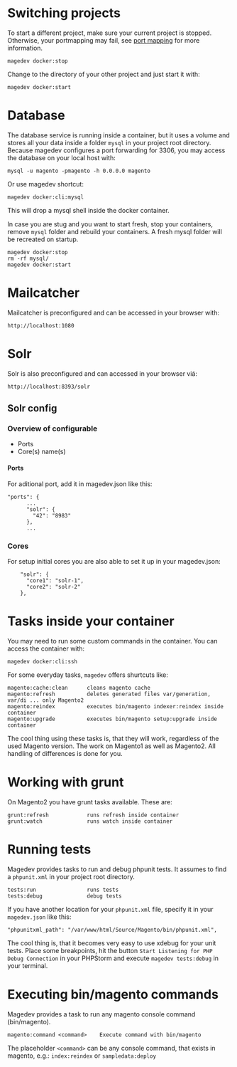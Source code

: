 # Switching projects

To start a different project, make sure your current project is stopped. Otherwise, your portmapping may fail, see [port mapping](port-mapping.md) for more information.

    magedev docker:stop

Change to the directory of your other project and just start it with:

    magedev docker:start

# Database

The database service is running inside a container, but it uses a volume and stores all your data inside a folder `mysql` in your project root directory. Because magedev configures a port forwarding for 3306, you may access the database on your local host with:

    mysql -u magento -pmagento -h 0.0.0.0 magento

Or use magedev shortcut:

    magedev docker:cli:mysql

This will drop a mysql shell inside the docker container.

In case you are stug and you want to start fresh, stop your containers, remove `mysql` folder and rebuild your containers. A fresh mysql folder will be recreated on startup.

    magedev docker:stop
    rm -rf mysql/
    magedev docker:start

# Mailcatcher

Mailcatcher is preconfigured and can be accessed in your browser with:

    http://localhost:1080

# Solr

Solr is also preconfigured and can accessed in your browser viá:
	
	http://localhost:8393/solr
## Solr config

### Overview of configurable

- Ports
- Core(s) name(s)

#### Ports

For aditional port, add it in magedev.json like this:
```
"ports": {
      ...
      "solr": {
        "42": "8983"
      },
      ...
```
### Cores

For setup initial cores you are also able to set it up in your magedev.json: 
```
    "solr": {
      "core1": "solr-1",
      "core2": "solr-2"
    },
```


# Tasks inside your container

You may need to run some custom commands in the container. You can access the container with:

    magedev docker:cli:ssh

For some everyday tasks, `magedev` offers shurtcuts like:

    magento:cache:clean      cleans magento cache
    magento:refresh          deletes generated files var/generation, var/di ... only Magento2
    magento:reindex          executes bin/magento indexer:reindex inside container
    magento:upgrade          executes bin/magento setup:upgrade inside container

The cool thing using these tasks is, that they will work, regardless of the used Magento version. The work on Magento1 as well as Magento2. All handling of differences is done for you.

# Working with grunt

On Magento2 you have grunt tasks available. These are:

    grunt:refresh            runs refresh inside container
    grunt:watch              runs watch inside container


# Running tests

Magedev provides tasks to run and debug phpunit tests. It assumes to find a `phpunit.xml` in your project root directory.

    tests:run                runs tests
    tests:debug              debug tests

If you have another location for your `phpunit.xml` file, specify it in your `magedev.json` like this:

    "phpunitxml_path": "/var/www/html/Source/Magento/bin/phpunit.xml",

The cool thing is, that it becomes very easy to use xdebug for your unit tests. Place some breakpoints, hit the button `Start Listening for PHP Debug Connection` in your PHPStorm and execute `magedev tests:debug` in your terminal.

# Executing bin/magento commands

Magedev provides a task to run any magento console command (bin/magento).

    magento:command <command>    Execute command with bin/magento

The placeholder `<command>` can be any console command, that exists in magento, e.g.: `index:reindex` or `sampledata:deploy`
